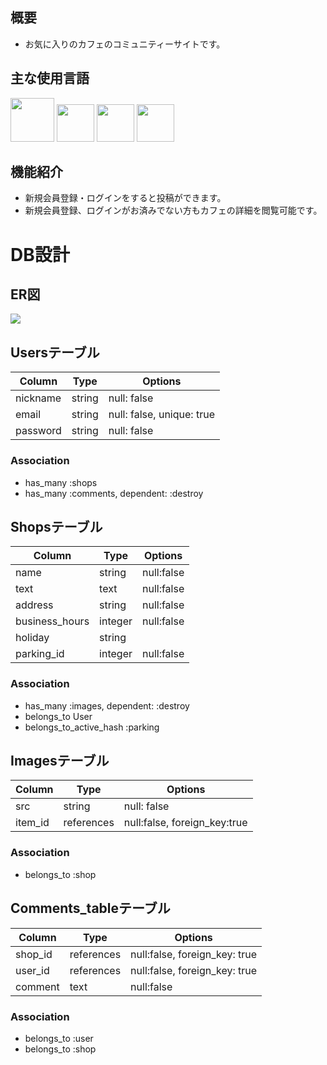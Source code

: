 ## 概要
- お気に入りのカフェのコミュニティーサイトです。

## 主な使用言語
<a><img src="https://github.com/rhyth09/fleamarket_sample_80e/blob/master/71774533-1ddf1780-2fb4-11ea-8560-753bed352838.png" width="70px;" /></a> <!-- rubyのロゴ -->
<a><img src="https://github.com/rhyth09/fleamarket_sample_80e/blob/master/71774548-731b2900-2fb4-11ea-99ba-565546c5acb4.png" height="60px;" /></a> <!-- RubyOnRailsのロゴ -->
<a><img src="https://github.com/rhyth09/fleamarket_sample_80e/blob/master/71774618-b32edb80-2fb5-11ea-9050-d5929a49e9a5.png" height="60px;" /></a> <!-- Hamlのロゴ -->
<a><img src="https://github.com/rhyth09/fleamarket_sample_80e/blob/master/71774644-115bbe80-2fb6-11ea-822c-568eabde5228.png" height="60px" /></a> <!-- Scssのロゴ -->
<!-- <a><img src="https://github.com/rhyth09/fleamarket_sample_80e/blob/master/javascript_eyecatch.jpg" height="65px;" /></a> Javascriptのロゴ -->

## 機能紹介
- 新規会員登録・ログインをすると投稿ができます。
- 新規会員登録、ログインがお済みでない方もカフェの詳細を閲覧可能です。

# DB設計

## ER図
<img src="https://user-images.githubusercontent.com/67771587/91630191-613a3a80-ea0a-11ea-8b5a-2b0542f09c5d.png" />

## Usersテーブル
|Column|Type|Options|
|------|----|-------|
|nickname|string|null: false|
|email|string|null: false, unique: true|
|password|string|null: false|
### Association
- has_many :shops
- has_many :comments, dependent: :destroy

## Shopsテーブル
|Column|Type|Options|
|------|----|-------|
|name|string|null:false|
|text|text|null:false|
|address|string|null:false|
|business_hours|integer|null:false|
|holiday|string||
|parking_id|integer|null:false|
### Association
- has_many :images, dependent: :destroy
- belongs_to User
- belongs_to_active_hash :parking

## Imagesテーブル
|Column|Type|Options|
|------|----|-------|
|src|string|null: false|
|item_id|references|null:false, foreign_key:true|
### Association
- belongs_to :shop

## Comments_tableテーブル
|Column|Type|Options|
|------|----|-------|
|shop_id|references|null:false, foreign_key: true|
|user_id|references|null:false, foreign_key: true|
|comment|text|null:false|
### Association
- belongs_to :user
- belongs_to :shop